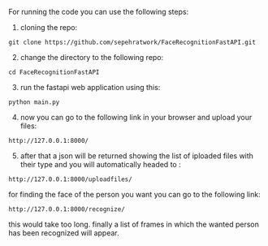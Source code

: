 For running the code you can use the following steps:
1. cloning the repo:

```
git clone https://github.com/sepehratwork/FaceRecognitionFastAPI.git
```

2. change the directory to the following repo:

```
cd FaceRecognitionFastAPI
```

3. run the fastapi web application using this:

```
python main.py
```

4. now you can go to the following link in your browser and upload your files:

```
http://127.0.0.1:8000/
```

5. after that a json will be returned showing the list of iploaded files with their type and you will automatically headed to :
```
http://127.0.0.1:8000/uploadfiles/
```
for finding the face of the person you want you can go to the following link:
```
http://127.0.0.1:8000/recognize/
```
this would take too long. finally a list of frames in which the wanted person has been recognized will appear.
